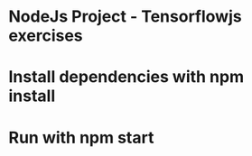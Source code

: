 # NodeJs Project - Tensorflowjs exercises
# Install dependencies with npm install
# Run with npm start